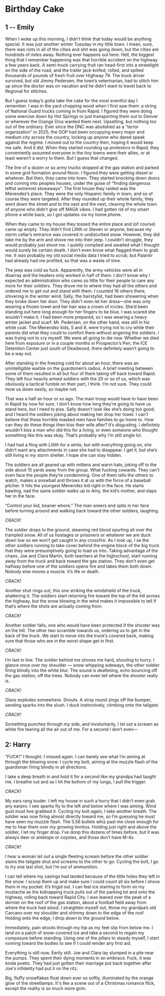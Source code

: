 # Birthday Cake

## 1 -- Emily

When I woke up this morning, I didn’t think that today would be anything special. It was just another winter Tuesday in my little town. I mean, sure, there was riots in all of the cities and shit was going down, but the cities are hundreds of miles away. Nothing ever happens out here. Hell, the biggest thing that I remember happening was that horrible accident on the highway a few years back. A semi-truck carrying fruit ran head-first into a streetlight on the side of the road, and the trailer jack-knifed, rolled, and spilled thousands of pounds of fresh fruit over Highway 79. The truck driver survived, but old Jimmy Pedersen, the town’s veterinarian, had to stitch him up since the doctor was on vacation and he didn’t want to travel back to Regional for stitches.

But I guess today’s gotta take the cake for the most eventful day I remember. I was in the yard chopping wood when I first saw them: a string of National Guard trucks coming in from Rapid. I figured they were doing some exercise down by Hot Springs or just transporting them out to Denver or wherever the Orange Diva wanted them next. Upsetting, but nothing too out of the ordinary. Ever since the DNC was abolished as a “terror organization” in 2025, the GOP had been occupying every major and medium city across the country, locking up anyone who dared speak against the regime. I moved out to the country then, hoping it would keep me safe. And it did. When they started rounding up protestors in Rapid, they conveniently assumed everyone in the tiny towns were their allies, or at least weren’t a worry to them. But I guess that changed.

The line of a dozen or so army trucks stopped at the gas station and parked in some grid formation around Noon.  I figured they were getting diesel or whatever. But then, they came into town. They started knocking down doors and coming into peoples houses, under the guise of “finding dangerous leftist extremist stowaways”.  The first house they raided was the Menendez’s place. They were the only Hispanic family in town, and so of course they were targeted. After they rounded up their whole family, they went down the street and to the next and the next, clearing the whole town of anyone who didn’t give off MAGA vibes. I had gotten rid of my smart phone a while back, so I got updates via my home phone. 

When they came to my house they tossed the entire place and (of course) came up empty. They didn’t find Lillith or Steven or anyone, because my storm cellar’s entrance was covered in undisturbed snow. However, they did take me by the arm and shove me into their jeep. I couldn’t struggle, they would probably just shoot me. I quietly complied and awaited what I thought would surely be certain death. I don’t even know what flagged them to grab me. It was probably my old social media data I tried to scrub, but Palantir had already had me profiled, so that was a waste of time.

The jeep was cold as fuck. Apparently, the army vehicles were all in disarray and the heaters only worked in half of them. I don’t know why I expected an administration who cares so little for their people to care any more for their soldiers. They drove me to where they had all the others and ordered me to get out and stand with them. I counted 16 others there, shivering in the winter wind. Sally, the hairstylist, had been showering when they broke down her door. They didn’t even let her dress—she was only wearing a frozen towel and her hair was a crown of icicles. She’d been standing out here long enough for her fingers to be blue. I was scared she wouldn’t make it. I had been more prepared, so I was wearing a heavy winter jacket and scarf. Mr. Pedersen, on the other hand, was still in his white coat. The Menendez kids, 5 and 8, were trying not to cry while their parents did what they could to comfort them without angering  the soldiers. I was trying not to cry myself. We were all going to die now. Whether we died here from exposure or in a couple months in Prospector’s Pen, the ICE Detention Center just south of Deadwood, there definitely wasn’t going to be a way out.

After standing in the freezing cold for about an hour, there was an unintelligible warble on the guardsmen’s radios. A brief meeting between some of them resulted in all but four of them taking off back toward Rapid. They left four heavily armed soldiers with the 20 or so of us, which was obviously a tactical fumble on their part, I think. I’m not sure. They could mow us down easily, so maybe not.

That was a half an hour or so ago. The main troop would have to have been in Rapid by now for sure. I don’t know how long they’re going to have us stand here, but I need to piss.  Sally doesn’t look like she’s doing too good, and I heard the soldiers joking about making her drop her towel. I can’t believe that these horrible masked men have families to go home to. How can they do these things then kiss their wife after? It’s disgusting. I definitely wouldn’t kiss a man who did this for a living, or even someone who thought something like this was okay. That’s probably why I’m still single lol. 

I had had a fling with Lillith for a while, but with everything going on, she didn’t want any attachments in case she had to disappear. I get it, but she’s still living in my storm shelter. I hope she can stay hidden. 

The soldiers are all geared up with mittens and warm hats, joking off to the side about 15 yards away from the group. What fucking cowards. They can’t even face the people they’re condemning. One of them tells the others to watch, makes a snowball and throws it at us with the force of a baseball pitcher. It hits the youngest Menendez kid right in the face. He starts bawling, nad the same soldier walks up to Amy, the kid’s mother, and slaps her in the face. 

“Control your kid, beaner whore.” The man sneers and spits in her face before turning around and walking back toward the other soldiers, laughing.

*CRACK!* 

The soldier drops to the ground, steaming red blood spurting all over the trampled snow. All of us hostages or prisoners or whatever we are duck down low so we won’t get caught in any crossfire. As I look up, I se the other soldiers running to take cover behind the engine block of the big truck that they were presumptively going to load us into. Taking advantage of the chaos, Joe and Clara Martin, both teachers at the highschool, start running away from the truck and back toward the gas station. They don’t even get halfway before one of the soldiers opens fire and takes them both down. Nobody else moves a muscle. It’s life or death.

*CRACK!*

Another shot rings out, this one striking the windshield of the truck, shattering it. The soldiers start returning fire toward the top of the hill across the highway, but the snow blowing in the wind makes it impossible to tell if that’s where the shots are actually coming from. 

*CRACK!*

Another soldier falls, one who would have been protected if the shooter was on the hill. The other two scramble towards us, ordering us to get in the back of the truck. We start to move into the truck’s covered back, making sure that those who are in the worst shape get in first.

*CRACK!*

I’m last in line. The soldier behind me shoves me hard, shouting to hurry. I glance once over my shoulder — snow whipping sideways, the other soldier firing blindly into the white blur. The sound is deafening, echo bouncing off the gas station, off the trees. Nobody can even tell where the shooter really is.

*CRACK!*

Glass explodes somewhere. Shouts. A stray round zings off the bumper, sending sparks into the slush. I duck instinctively, climbing onto the tailgate.

*CRACK!*

Something punches through my side, and involuntarily, I let out a scream as white fire tearing all the air out of me. For a second I don’t even—

## 2: Harry

“FUCK!” I thought. I missed again. I can barely see what I’m aiming at through the blowing snow. I cycle my bolt, aiming at the muzzle flash of the guardsman firing blindly in all directions.

I take a deep breath in and hold it for a second like my grandpa had taught me. I breathe out and as I hit the bottom of my lungs, I pull the trigger.

*CRACK!*

My ears rang louder. I left my house in such a hurry that I didn’t even grab any earpro. I see sparks fly to the left and below where I was aiming. Wind gust must hve grabbed it. Cycling my bolt again, I take another breath. The soldier was now firing almost directly toward me, so I’m guessing he must have seen my muzzle flash. The 5.56 bullets whiz past me close enough for me to hear them over my growing tinnitus. Holding just right and above the soldier, I let my finger drop. I’ve donp this dozens of times before, but it was always deer or antelope or coyotes, and those don’t have M-4s.

*CRACK!*

I hear a woman let out a single fleeting scream before the other soldier slams the tailgate shut and screams to the other to go. Cycling the bolt, I go to try one last shot, but I’m out of ammunition.

I can tell where my casings had landed because of the little holes they left in the snow. I scoop them up and make sure I could count all six before I shove them in my pocket. It’s frigid out. I can feel ice starting to form on my mustache as the kidnapping truck pulls out of the parking lot and onto the highway, rolling back toward Rapid City. I was leaned over the peak of a dormer on the roof of the gas station, about a football field away from where the truck had stood. I straighten myself out, throw my grandpa’s old Carcano over my shoulder and shimmy down to the edge of the roof. Holding onto the edge, I drop down to the ground below. 

Immediately, pain shoots through my hip as my feet slip from below me. I land on a patch of snow-covered ice and take a second to regain my composure before standing. Using one of the pillars to steady myself, I start running toward the bodies to see if I could render any first aid.­

Everything is still now. Eerily still. Joe and Clara lay slumped in a pile near the pumps. They spent their dying moments in an embrace. Fuck, it was kinda poetic. They had just gotten their marriage put back together after Joe's infidelity had put it on the ritz. 

Big, fluffy snowflakes float down ever so softly, illuminated by the orange glow of the streetlamps. It's like a scene out of a Christmas romance flick, except the reality is so much more grim.
